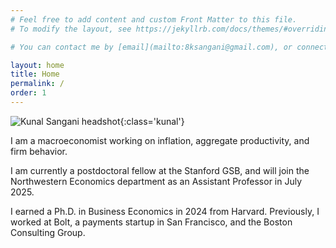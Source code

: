 ```yaml
---
# Feel free to add content and custom Front Matter to this file.
# To modify the layout, see https://jekyllrb.com/docs/themes/#overriding-theme-defaults

# You can contact me by [email](mailto:8ksangani@gmail.com), or connect  on [Twitter](https://twitter.com/ksangani8) or [LinkedIn](https://www.linkedin.com/in/kunalsangani/).

layout: home
title: Home
permalink: /
order: 1
---
```


![Kunal Sangani headshot](/assets/images/kunalsangani_headshot_cropped.jpeg){:class='kunal'}

I am a macroeconomist working on inflation, aggregate productivity, and firm behavior. 

I am currently a postdoctoral fellow at the Stanford GSB, and will join the Northwestern Economics department as an Assistant Professor in July 2025.

I earned a Ph.D. in Business Economics in 2024 from Harvard. Previously, I worked at Bolt, a payments startup in San Francisco, and the Boston Consulting Group.